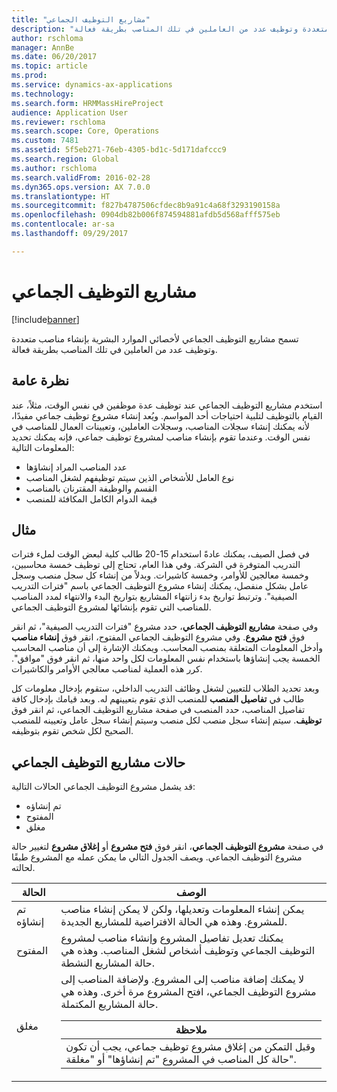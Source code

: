 ```yaml
---
title: "مشاريع التوظيف الجماعي"
description: "تسمح مشاريع التوظيف الجماعي لأخصائي الموارد البشرية بإنشاء مناصب متعددة وتوظيف عدد من العاملين في تلك المناصب بطريقة فعالة."
author: rschloma
manager: AnnBe
ms.date: 06/20/2017
ms.topic: article
ms.prod: 
ms.service: dynamics-ax-applications
ms.technology: 
ms.search.form: HRMMassHireProject
audience: Application User
ms.reviewer: rschloma
ms.search.scope: Core, Operations
ms.custom: 7481
ms.assetid: 5f5eb271-76eb-4305-bd1c-5d171dafccc9
ms.search.region: Global
ms.author: rschloma
ms.search.validFrom: 2016-02-28
ms.dyn365.ops.version: AX 7.0.0
ms.translationtype: HT
ms.sourcegitcommit: f827b4787506cfdec8b9a91c4a68f3293190158a
ms.openlocfilehash: 0904db82b006f874594881afdb5d568afff575eb
ms.contentlocale: ar-sa
ms.lasthandoff: 09/29/2017

---
```


# <a name="mass-hire-projects"></a>مشاريع التوظيف الجماعي

[!include[banner](../includes/banner.md)]


تسمح مشاريع التوظيف الجماعي لأخصائي الموارد البشرية بإنشاء مناصب متعددة وتوظيف عدد من العاملين في تلك المناصب بطريقة فعالة.

<a name="overview"></a>نظرة عامة
--------

استخدم مشاريع التوظيف الجماعي عند توظيف عدة موظفين في نفس الوقت، مثلاً، عند القيام بالتوظيف لتلبية احتياجات أحد المواسم. ويُعد إنشاء مشروع توظيف جماعي مفيدًا، لأنه يمكنك إنشاء سجلات المناصب، وسجلات العاملين، وتعيينات العمال للمناصب في نفس الوقت. وعندما تقوم بإنشاء مناصب لمشروع توظيف جماعي، فإنه يمكنك تحديد المعلومات التالية:
-   عدد المناصب المراد إنشاؤها
-   نوع العامل للأشخاص الذين سيتم توظيفهم لشغل المناصب
-   القسم والوظيفة المقترنان بالمناصب
-   قيمة الدوام الكامل المكافئة للمنصب

## <a name="example"></a>مثال
في فصل الصيف، يمكنك عادةً استخدام 15-20 طالب كلية لبعض الوقت لملء فترات التدريب المتوفرة في الشركة. وفي هذا العام، تحتاج إلى توظيف خمسة محاسبين، وخمسة معالجين للأوامر، وخمسة كاشيرات. وبدلاً من إنشاء كل سجل منصب وسجل عامل بشكل منفصل، يمكنك إنشاء مشروع التوظيف الجماعي باسم "فترات التدريب الصيفية". وترتبط تواريخ بدء زانتهاء المشاريع بتواريخ البدء والانتهاء لمدد المناصب للمناصب التي تقوم بإنشائها لمشروع التوظيف الجماعي. 

وفي صفحة **مشاريع التوظيف الجماعي**، حدد مشروع "فترات التدريب الصيفية"، ثم انقر فوق **فتح مشروع**. وفي مشروع التوظيف الجماعي المفتوح، انقر فوق **إنشاء مناصب** وأدخل المعلومات المتعلقة بمنصب المحاسب. ويمكنك الإشارة إلى أن مناصب المحاسب الخمسة يجب إنشاؤها باستخدام نفس المعلومات لكل واحد منها، ثم انقر فوق "موافق". كرر هذه العملية لمناصب معالجي الأوامر والكاشيرات. 

وبعد تحديد الطلاب للتعيين لشغل وظائف التدريب الداخلي، ستقوم بإدخال معلومات كل طالب في **تفاصيل المنصب** للمنصب الذي تقوم بتعيينهم له. وبعد قيامك بإدخال كافة تفاصيل المناصب، حدد المنصب في صفحة مشاريع التوظيف الجماعي، ثم انقر فوق **توظيف**. سيتم إنشاء سجل منصب لكل منصب وسيتم إنشاء سجل عامل وتعيينه للمنصب الصحيح لكل شخص تقوم بتوظيفه.

## <a name="mass-hire-project-statuses"></a>حالات مشاريع التوظيف الجماعي
قد يشمل مشروع التوظيف الجماعي الحالات التالية:
-   تم إنشاؤه
-   المفتوح
-   ‏‏مغلق

في صفحة **مشروع التوظيف الجماعي**، انقر فوق **فتح مشروع** أو **إغلاق مشروع** لتغيير حالة مشروع التوظيف الجماعي. ويصف الجدول التالي ما يمكن عمله مع المشروع طبقًا لحالته.

<table>
<thead>
<tr class="header">
<th>الحالة</th>
<th>الوصف</th>
</tr>
</thead>
<tbody>
<tr class="odd">
<td>تم إنشاؤه</td>
<td>يمكن إنشاء المعلومات وتعديلها، ولكن لا يمكن إنشاء مناصب للمشروع. وهذه هي الحالة الافتراضية للمشاريع الجديدة.</td>
</tr>
<tr class="even">
<td>المفتوح</td>
<td>يمكنك تعديل تفاصيل المشروع وإنشاء مناصب لمشروع التوظيف الجماعي وتوظيف أشخاص لشغل المناصب. وهذه هي حالة المشاريع النشطة.</td>
</tr>
<tr class="odd">
<td>‏‏مغلق</td>
<td>لا يمكنك إضافة مناصب إلى المشروع. ولإضافة المناصب إلى مشروع التوظيف الجماعي، افتح المشروع مرة أخرى. وهذه هي حالة المشاريع المكتملة.
<div class="alert">
<table>
<thead>
<tr class="header">
<th><strong>ملاحظة </strong></th>
</tr>
</thead>
<tbody>
<tr class="odd">
<td>وقبل التمكن من إغلاق مشروع توظيف جماعي، يجب أن تكون حالة كل المناصب في المشروع "تم إنشاؤها" أو "مغلقة".</td>
</tr>
</tbody>
</table>
</div></td>
</tr>
</tbody>
</table>

 






